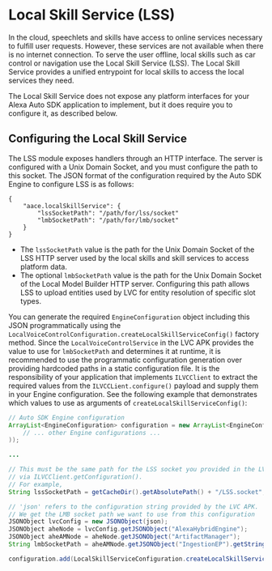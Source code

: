 # Local Skill Service (LSS)


In the cloud, speechlets and skills have access to online services necessary to fulfill user requests. However, these services are not available when there is no internet connection. To serve the user offline, local skills such as car control or navigation use the Local Skill Service (LSS). The Local Skill Service provides a unified entrypoint for local skills to access the local services they need.

The Local Skill Service does not expose any platform interfaces for your Alexa Auto SDK application to implement, but it does require you to configure it, as described below.


## Configuring the Local Skill Service

The LSS module exposes handlers through an HTTP interface. The server is configured with a Unix Domain Socket, and you must configure the path to this socket. The JSON format of the configuration required by the Auto SDK Engine to configure LSS is as follows:

```
{
    "aace.localSkillService": {
        "lssSocketPath": "/path/for/lss/socket"
        "lmbSocketPath": "/path/for/lmb/socket"
    }
}
```
* The `lssSocketPath` value is the path for the Unix Domain Socket of the LSS HTTP server used by the local skills and skill services to access platform data.
* The optional `lmbSocketPath` value is the path for the Unix Domain Socket of the Local Model Builder HTTP server. Configuring this path allows LSS to upload entities used by LVC for entity resolution of specific slot types.

You can generate the required `EngineConfiguration` object including this JSON programmatically using the `LocalVoiceControlConfiguration.createLocalSkillServiceConfig()` factory method. Since the `LocalVoiceControlService` in the LVC APK provides the value to use for `lmbSocketPath` and determines it at runtime, it is recommended to use the programmatic configuration generation over providing hardcoded paths in a static configuration file. It is the responsibility of your application that implements `ILVCClient` to extract the required values from the `ILVCCLient.configure()` payload and supply them in your Engine configuration. See the following example that demonstrates which values to use as arguments of `createLocalSkillServiceConfig()`:


```java
// Auto SDK Engine configuration
ArrayList<EngineConfiguration> configuration = new ArrayList<EngineConfiguration>(Arrays.asList(
    // ... other Engine configurations ...
));

...

// This must be the same path for the LSS socket you provided in the LVC APK configuration
// via ILVCClient.getConfiguration().
// For example,
String lssSocketPath = getCacheDir().getAbsolutePath() + "/LSS.socket";

// 'json' refers to the configuration string provided by the LVC APK.
// We get the LMB socket path we want to use from this configuration
JSONObject lvcConfig = new JSONObject(json);
JSONObject aheNode = lvcConfig.getJSONObject("AlexaHybridEngine");
JSONObject aheAMNode = aheNode.getJSONObject("ArtifactManager");
String lmbSocketPath = aheAMNode.getJSONObject("IngestionEP").getString("UnixDomainSocketPath");

configuration.add(LocalSkillServiceConfiguration.createLocalSkillServiceConfig(lssSocketPath, lmbSocketPath));
```
